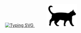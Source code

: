 <p align="left">
  <a href="https://git.io/typing-svg">
    <img src="https://readme-typing-svg.herokuapp.com?font=Edu+VIC+WA+NT+Beginner&weight=900&size=30&pause=1000&color=2716B8&background=FFA69800&width=435&lines=Juan-Jeffery" alt="Typing SVG">
  </a>
  &nbsp;&nbsp;&nbsp;&nbsp;&nbsp;&nbsp;&nbsp;&nbsp;&nbsp; <!-- Adjust the number of non-breaking spaces as needed -->
  <img src="https://github.com/Juan-Jeffery/Juan-Jeffery/blob/main/cat.png" alt="Cat Image" width="100">
</p>



<!--
**Juan-Jeffery/Juan-Jeffery** is a ✨ _special_ ✨ repository because its `README.md` (this file) appears on your GitHub profile.

Here are some ideas to get you started:

- 🔭 I’m currently working on ...
- 🌱 I’m currently learning ...
- 👯 I’m looking to collaborate on ...
- 🤔 I’m looking for help with ...
- 💬 Ask me about ...
- 📫 How to reach me: ...
- 😄 Pronouns: ...
- ⚡ Fun fact: ...
-->
